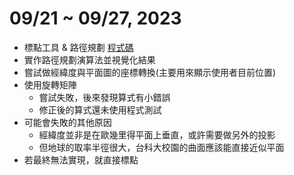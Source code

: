 # 09/21 ~ 09/27, 2023

- 標點工具 & 路徑規劃 [程式碼](https://github.com/wei06097/NTUST_Map_Marker)
- 實作路徑規劃演算法並視覺化結果
- 嘗試做經緯度與平面圖的座標轉換(主要用來顯示使用者目前位置)
- 使用旋轉矩陣
    - 嘗試失敗，後來發現算式有小錯誤
    - 修正後的算式還未使用程式測試
- 可能會失敗的其他原因
    - 經緯度並非是在歐幾里得平面上垂直，或許需要做另外的投影
    - 但地球的取率半徑很大，台科大校園的曲面應該能直接近似平面
- 若最終無法實現，就直接標點
